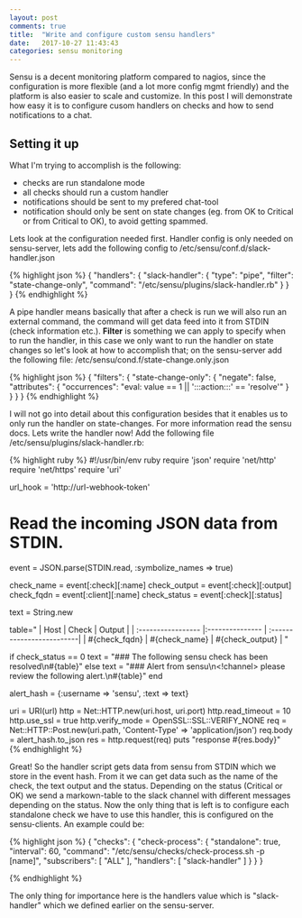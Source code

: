 ```yaml
---
layout: post
comments: true
title:  "Write and configure custom sensu handlers"
date:   2017-10-27 11:43:43
categories: sensu monitoring
---
```


Sensu is a decent monitoring platform compared to nagios, since the configuration is more flexible (and a lot more config mgmt friendly) and the platform is also easier to scale and customize. In this post I will demonstrate how easy it is to configure cusom handlers on checks and how to send notifications to a chat.

<!-- more -->

## Setting it up
What I'm trying to accomplish is the following:
- checks are run standalone mode
- all checks should run a custom handler
- notifications should be sent to my prefered chat-tool
- notification should only be sent on state changes (eg. from OK to Critical or from Critical to OK), to avoid getting spammed.

Lets look at the configuration needed first. Handler config is only needed on sensu-server, lets add the following config to /etc/sensu/conf.d/slack-handler.json

{% highlight json %}
{
  "handlers": {
    "slack-handler": {
      "type": "pipe",
      "filter": "state-change-only",
      "command": "/etc/sensu/plugins/slack-handler.rb"
    }
  }
}
{% endhighlight %}

A pipe handler means basically that after a check is run we will also run an external command, the command will get data feed into it from STDIN (check information etc.). **Filter** is something we can apply to specify when to run the handler, in this case we only want to run the handler on state changes so let's look at how to accomplish that; on the sensu-server add the following file: /etc/sensu/cond.f/state-change.only.json

 
{% highlight json %}
{
  "filters": {
    "state-change-only": {
      "negate": false,
      "attributes": {
        "occurrences": "eval: value == 1 || ':::action:::' == 'resolve'"
      }
    }
  }
}
{% endhighlight %}

I will not go into detail about this configuration besides that it enables us to only run the handler on state-changes. For more information read the sensu docs. Lets write the handler now! Add the following file /etc/sensu/plugins/slack-handler.rb:


{% highlight ruby %}
#!/usr/bin/env ruby
require 'json'
require 'net/http'
require 'net/https'
require 'uri'


url_hook = 'http://url-webhook-token'

# Read the incoming JSON data from STDIN.
event = JSON.parse(STDIN.read, :symbolize_names => true)

check_name   = event[:check][:name]
check_output = event[:check][:output]
check_fqdn   = event[:client][:name]
check_status = event[:check][:status]

text = String.new


table="
| Host               | Check           | Output                    |
| :----------------- |:--------------- | :-------------------------|
| #{check_fqdn}      | #{check_name}   | #{check_output}           |
"

if check_status == 0
  text =  "### The following sensu check has been resolved\n#{table}"
else 
  text = "### Alert from sensu\n<!channel> please review the following alert.\n#{table}"
end


alert_hash = {:username => 'sensu', :text => text}


uri = URI(url)
http = Net::HTTP.new(uri.host, uri.port)
http.read_timeout = 10
http.use_ssl = true
http.verify_mode = OpenSSL::SSL::VERIFY_NONE
req = Net::HTTP::Post.new(uri.path, 'Content-Type' => 'application/json')
req.body = alert_hash.to_json
res = http.request(req)
puts "response #{res.body}"
{% endhighlight %}


Great! So the handler script gets data from sensu from STDIN which we store in the event hash. From it we can get data such as the name of the check, the text output and the status. Depending on the status (Critical or OK) we send a markown-table to the slack channel with different messages depending on the status. Now the only thing that is left is to configure each standalone check we have to use this handler, this is configured on the sensu-clients. An example could be:


{% highlight json %}
{
  "checks": {
    "check-process": {
      "standalone": true,
      "interval": 60,
      "command": "/etc/sensu/checks/check-process.sh -p [name]",
      "subscribers": [ "ALL" ],
      "handlers": [ "slack-handler" ]
    }
  }
}

{% endhighlight %}

The only thing for importance here is the handlers value which is "slack-handler" which we defined earlier on the sensu-server. 
